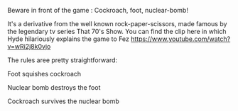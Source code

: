 Beware in front of the game : Cockroach, foot, nuclear-bomb!

It's a derivative from the well known rock-paper-scissors, made famous by the legendary tv series That 70's Show. You can find the clip here in which Hyde hilariously explains the game to Fez https://www.youtube.com/watch?v=wRi2j8k0vjo

The rules aree pretty straightforward:

Foot squishes cockroach

Nuclear bomb destroys the foot

Cockroach survives the nuclear bomb


